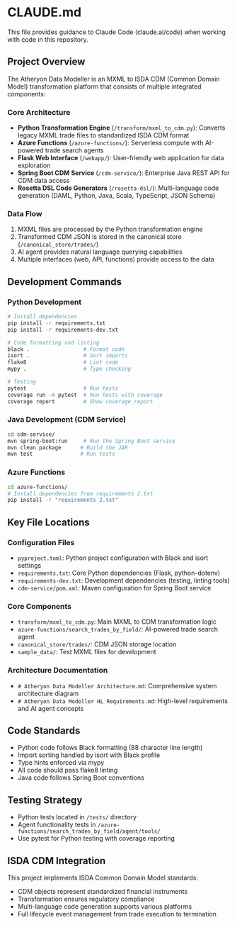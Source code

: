 # CLAUDE.md

This file provides guidance to Claude Code (claude.ai/code) when working with code in this repository.

## Project Overview

The Atheryon Data Modeller is an MXML to ISDA CDM (Common Domain Model) transformation platform that consists of multiple integrated components:

### Core Architecture
- **Python Transformation Engine** (`/transform/mxml_to_cdm.py`): Converts legacy MXML trade files to standardized ISDA CDM format
- **Azure Functions** (`/azure-functions/`): Serverless compute with AI-powered trade search agents
- **Flask Web Interface** (`/webapp/`): User-friendly web application for data exploration  
- **Spring Boot CDM Service** (`/cdm-service/`): Enterprise Java REST API for CDM data access
- **Rosetta DSL Code Generators** (`/rosetta-dsl/`): Multi-language code generation (DAML, Python, Java, Scala, TypeScript, JSON Schema)

### Data Flow
1. MXML files are processed by the Python transformation engine
2. Transformed CDM JSON is stored in the canonical store (`/canonical_store/trades/`)
3. AI agent provides natural language querying capabilities
4. Multiple interfaces (web, API, functions) provide access to the data

## Development Commands

### Python Development
```bash
# Install dependencies
pip install -r requirements.txt
pip install -r requirements-dev.txt

# Code formatting and linting
black .                 # Format code
isort .                 # Sort imports  
flake8                  # Lint code
mypy .                  # Type checking

# Testing
pytest                  # Run tests
coverage run -m pytest  # Run tests with coverage
coverage report         # Show coverage report
```

### Java Development (CDM Service)
```bash
cd cdm-service/
mvn spring-boot:run     # Run the Spring Boot service
mvn clean package      # Build the JAR
mvn test               # Run tests
```

### Azure Functions
```bash
cd azure-functions/
# Install dependencies from requirements 2.txt
pip install -r "requirements 2.txt"
```

## Key File Locations

### Configuration Files
- `pyproject.toml`: Python project configuration with Black and isort settings
- `requirements.txt`: Core Python dependencies (Flask, python-dotenv)
- `requirements-dev.txt`: Development dependencies (testing, linting tools)
- `cdm-service/pom.xml`: Maven configuration for Spring Boot service

### Core Components
- `transform/mxml_to_cdm.py`: Main MXML to CDM transformation logic
- `azure-functions/search_trades_by_field/`: AI-powered trade search agent
- `canonical_store/trades/`: CDM JSON storage location
- `sample_data/`: Test MXML files for development

### Architecture Documentation
- `# Atheryon Data Modeller Architecture.md`: Comprehensive system architecture diagram
- `# Atheryon Data Modeller HL Requirements.md`: High-level requirements and AI agent concepts

## Code Standards

- Python code follows Black formatting (88 character line length)
- Import sorting handled by isort with Black profile
- Type hints enforced via mypy
- All code should pass flake8 linting
- Java code follows Spring Boot conventions

## Testing Strategy

- Python tests located in `/tests/` directory
- Agent functionality tests in `/azure-functions/search_trades_by_field/agent/tools/`
- Use pytest for Python testing with coverage reporting

## ISDA CDM Integration

This project implements ISDA Common Domain Model standards:
- CDM objects represent standardized financial instruments
- Transformation ensures regulatory compliance
- Multi-language code generation supports various platforms
- Full lifecycle event management from trade execution to termination